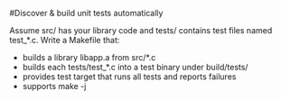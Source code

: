 #Discover & build unit tests automatically

Assume src/ has your library code and tests/ contains test files named test_*.c. Write a Makefile that:

* builds a library libapp.a from src/*.c
* builds each tests/test_*.c into a test binary under build/tests/
* provides test target that runs all tests and reports failures
* supports make -j
